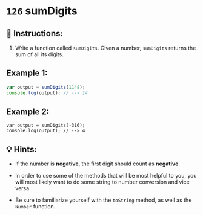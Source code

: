 # `126` sumDigits

## 📝 Instructions:

1. Write a function called `sumDigits`. Given a number, `sumDigits` returns the sum of all its digits.

## Example 1:

```js
var output = sumDigits(1148);
console.log(output); // --> 14
```

## Example 2:

```Js
var output = sumDigits(-316);
console.log(output); // --> 4
```

## 💡 Hints:

+ If the number is **negative**, the first digit should count as **negative**.

+ In order to use some of the methods that will be most helpful to you, you will most likely want to do some string to number conversion and vice versa.

+ Be sure to familiarize yourself with the `toString` method, as well as the `Number` function.
